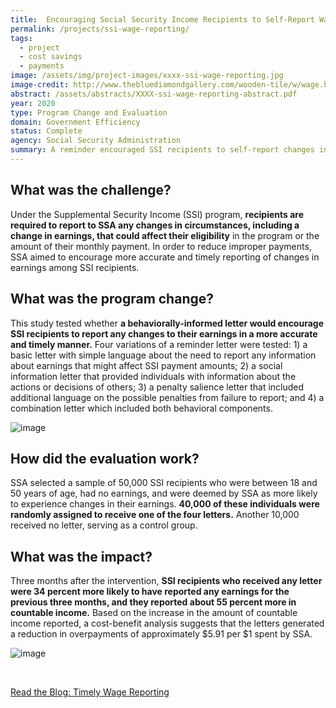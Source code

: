 ```yaml
---
title:  Encouraging Social Security Income Recipients to Self-Report Wage Changes
permalink: /projects/ssi-wage-reporting/
tags: 
  - project
  - cost savings
  - payments
image: /assets/img/project-images/xxxx-ssi-wage-reporting.jpg
image-credit: http://www.thebluediamondgallery.com/wooden-tile/w/wage.html
abstract: /assets/abstracts/XXXX-ssi-wage-reporting-abstract.pdf
year: 2020
type: Program Change and Evaluation
domain: Government Efficiency
status: Complete
agency: Social Security Administration
summary: A reminder encouraged SSI recipients to self-report changes in earnings earlier, potentially reducing overpayment.
---
```

## What was the challenge?

Under the Supplemental Security Income (SSI) program, **recipients are required to report to SSA any changes in circumstances, including a change in earnings, that could affect their eligibility** in the program or the amount of their monthly payment. In order to reduce improper payments, SSA aimed to encourage more accurate and timely reporting of changes in earnings among SSI recipients.

## What was the program change?

This study tested whether **a behaviorally-informed letter would encourage SSI recipients to report any changes to their earnings in a more accurate and timely manner.** Four variations of a reminder letter were tested: 1) a basic letter with simple language about the need to report any information about earnings that might affect SSI payment amounts; 2) a social information letter that provided individuals with information about the actions or decisions of others; 3) a penalty salience letter that included additional language on the possible penalties from failure to report; and 4) a combination letter which included both behavioral components.

![image]({{site.baseurl}}/assets/img/project-images/ssi-letter.png)

## How did the evaluation work?

SSA selected a sample of 50,000 SSI recipients who were between 18 and 50 years of age, had no earnings, and were deemed by SSA as more likely to experience changes in their earnings. **40,000 of these individuals were randomly assigned to receive one of the four letters.** Another 10,000 received no letter, serving as a control group.

## What was the impact?

Three months after the intervention, **SSI recipients who received any letter were 34 percent more likely to have reported any earnings for the previous three months, and they reported about 55 percent more in countable income.** Based on the increase in the amount of countable income reported, a cost-benefit analysis suggests that the letters generated a reduction in overpayments of approximately $5.91 per $1 spent by SSA.

![image]({{site.baseurl}}/assets/img/project-images/graph-ssiwage.png)

<br>
<p>
<a class="usa-button" href="https://oes.gsa.gov/blog/wage-reporting/" target="_blank">Read the Blog: Timely Wage Reporting</a>
</p>
